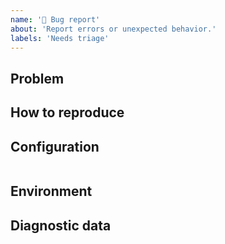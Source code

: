 ```yaml
---
name: '🐛 Bug report'
about: 'Report errors or unexpected behavior.'
labels: 'Needs triage'
---
```


<!--
⚠ Before proceeding:

Search for existing issues. It would be best to also review the closed ones.

Check FAQ:
https://github.com/yzhang-gh/vscode-markdown#faq

Read the reporting guide, especially when you encountered lag, unresponsiveness, or other performance issues:
https://markdown-all-in-one.github.io/docs/contributing/issue.html

Test the latest dev build if needed:
https://github.com/yzhang-gh/vscode-markdown/actions/workflows/main.yml?query=event%3Apush+is%3Asuccess
-->

## Problem

<!--
A clear and concise description of what you expected and what actually happened.
-->

## How to reproduce

<!--
It's best to show it in steps.
You can also capture screenshots and videos when needed.
-->

## Configuration

<!--
Copy modified settings as JSON, and paste them into the code block below.

If you didn't change anything, delete the code block and say:
Default.
-->

```jsonc

```

## Environment

<!--
Please provide the following at least, as described in the reporting guide:

* The version or commit SHA of Markdown All in One
* The basic environment information (VS Code's About)

If you're reporting a problem about our interaction with other software, please also include their information.
-->

## Diagnostic data

<!--
Usually some suspicious error messages from the Console of the Developer Tools.
If you're reporting a performance issue, please check the guide carefully.
-->

```log

```

